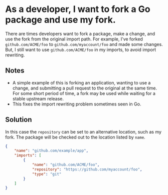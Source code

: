 # As a developer, I want to fork a Go package and use my fork.

There are times developers want to fork a package, make a change, and use the
fork from the original import path. For example, I've forked `github.com/ACME/foo`
to `github.com/myaccount/foo` and made some changes. But, I still want to use
`github.com/ACME/foo` in my imports, to avoid import rewriting.

## Notes
- A simple example of this is forking an application, wanting to use a change,
  and submitting a pull request to the original at the same time. For
  some short period of time, a fork may be used while waiting for a
  stable upstream release.
- This fixes the import rewriting problem sometimes seen in Go.

## Solution
In this case the `repository` can be set to an alternative location, such as my
fork. The package will be checked out to the location listed by `name`.

```json
{
    "name": "github.com/example/app",
    "imports": [
        {
            "name": "github.com/ACME/foo",
            "repository": "https://github.com/myaccount/foo",
            "type": "git"
        }
    ]
}
```
